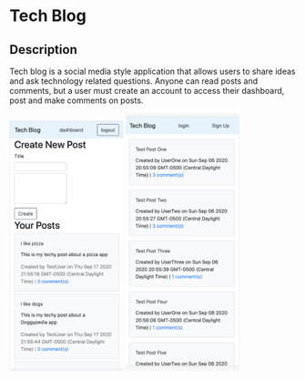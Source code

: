 # Tech Blog

## Description
Tech blog is a social media style application that allows users to share ideas and ask technology related questions. Anyone can read posts and comments, but a user must create an account to access their dashboard, post and make comments on posts.

<img src="./screenshots/dashboard.png" alt="dashboard" width="200"/>
<img src="./screenshots/homepage.png" alt="homepage" width="200"/>

